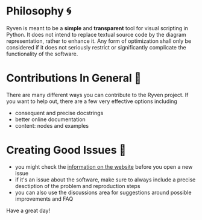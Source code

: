 # Philosophy :cyclone:

Ryven is meant to be a **simple** and **transparent** tool for visual scripting in Python.
It does not intend to replace textual source code by the diagram representation, rather to enhance it.
Any form of optimization shall only be considered if it does not seriously restrict or significantly complicate
the functionality of the software.

# Contributions In General :rocket:

There are many different ways you can contribute to the Ryven project.
If you want to help out, there are a few very effective options including

- consequent and precise docstrings
- better online documentation
- content: nodes and examples

# Creating Good Issues :mega:

- you might check the [information on the website](https://ryven.org/guides) before you open a new issue
- if it's an issue about the software, make sure to always include a precise desctiption of the problem and reproduction steps
- you can also use the discussions area for suggestions around possible improvements and FAQ

Have a great day!
